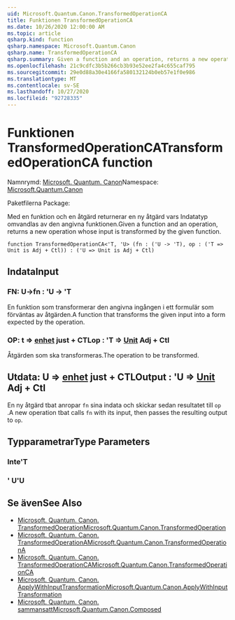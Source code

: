 ```yaml
---
uid: Microsoft.Quantum.Canon.TransformedOperationCA
title: Funktionen TransformedOperationCA
ms.date: 10/26/2020 12:00:00 AM
ms.topic: article
qsharp.kind: function
qsharp.namespace: Microsoft.Quantum.Canon
qsharp.name: TransformedOperationCA
qsharp.summary: Given a function and an operation, returns a new operation whose input is transformed by the given function.
ms.openlocfilehash: 21c9cdfc3b5b266cb3b93e52ee2fa4c655caf795
ms.sourcegitcommit: 29e0d88a30e4166fa580132124b0eb57e1f0e986
ms.translationtype: MT
ms.contentlocale: sv-SE
ms.lasthandoff: 10/27/2020
ms.locfileid: "92728335"
---
```

# <a name="transformedoperationca-function"></a><span data-ttu-id="aab92-102">Funktionen TransformedOperationCA</span><span class="sxs-lookup"><span data-stu-id="aab92-102">TransformedOperationCA function</span></span>

<span data-ttu-id="aab92-103">Namnrymd: [Microsoft. Quantum. Canon](xref:Microsoft.Quantum.Canon)</span><span class="sxs-lookup"><span data-stu-id="aab92-103">Namespace: [Microsoft.Quantum.Canon](xref:Microsoft.Quantum.Canon)</span></span>

<span data-ttu-id="aab92-104">Paketfilerna [](https://nuget.org/packages/)</span><span class="sxs-lookup"><span data-stu-id="aab92-104">Package: [](https://nuget.org/packages/)</span></span>


<span data-ttu-id="aab92-105">Med en funktion och en åtgärd returnerar en ny åtgärd vars Indatatyp omvandlas av den angivna funktionen.</span><span class="sxs-lookup"><span data-stu-id="aab92-105">Given a function and an operation, returns a new operation whose input is transformed by the given function.</span></span>

```qsharp
function TransformedOperationCA<'T, 'U> (fn : ('U -> 'T), op : ('T => Unit is Adj + Ctl)) : ('U => Unit is Adj + Ctl)
```


## <a name="input"></a><span data-ttu-id="aab92-106">Indata</span><span class="sxs-lookup"><span data-stu-id="aab92-106">Input</span></span>

### <a name="fn--u---t"></a><span data-ttu-id="aab92-107">FN: U-></span><span class="sxs-lookup"><span data-stu-id="aab92-107">fn : 'U -> 'T</span></span>

<span data-ttu-id="aab92-108">En funktion som transformerar den angivna ingången i ett formulär som förväntas av åtgärden.</span><span class="sxs-lookup"><span data-stu-id="aab92-108">A function that transforms the given input into a form expected by the operation.</span></span>


### <a name="op--t--unit-adj--ctl"></a><span data-ttu-id="aab92-109">OP: t => [enhet](xref:microsoft.quantum.lang-ref.unit) just + CTL</span><span class="sxs-lookup"><span data-stu-id="aab92-109">op : 'T => [Unit](xref:microsoft.quantum.lang-ref.unit) Adj + Ctl</span></span>

<span data-ttu-id="aab92-110">Åtgärden som ska transformeras.</span><span class="sxs-lookup"><span data-stu-id="aab92-110">The operation to be transformed.</span></span>



## <a name="output--u--unit-adj--ctl"></a><span data-ttu-id="aab92-111">Utdata: U => [enhet](xref:microsoft.quantum.lang-ref.unit) just + CTL</span><span class="sxs-lookup"><span data-stu-id="aab92-111">Output : 'U => [Unit](xref:microsoft.quantum.lang-ref.unit) Adj + Ctl</span></span>

<span data-ttu-id="aab92-112">En ny åtgärd tbat anropar `fn` sina indata och skickar sedan resultatet till `op` .</span><span class="sxs-lookup"><span data-stu-id="aab92-112">A new operation tbat calls `fn` with its input, then passes the resulting output to `op`.</span></span>

## <a name="type-parameters"></a><span data-ttu-id="aab92-113">Typparametrar</span><span class="sxs-lookup"><span data-stu-id="aab92-113">Type Parameters</span></span>

### <a name="t"></a><span data-ttu-id="aab92-114">Inte</span><span class="sxs-lookup"><span data-stu-id="aab92-114">'T</span></span>


### <a name="u"></a><span data-ttu-id="aab92-115">' U</span><span class="sxs-lookup"><span data-stu-id="aab92-115">'U</span></span>



## <a name="see-also"></a><span data-ttu-id="aab92-116">Se även</span><span class="sxs-lookup"><span data-stu-id="aab92-116">See Also</span></span>

- [<span data-ttu-id="aab92-117">Microsoft. Quantum. Canon. TransformedOperation</span><span class="sxs-lookup"><span data-stu-id="aab92-117">Microsoft.Quantum.Canon.TransformedOperation</span></span>](xref:Microsoft.Quantum.Canon.TransformedOperation)
- [<span data-ttu-id="aab92-118">Microsoft. Quantum. Canon. TransformedOperationA</span><span class="sxs-lookup"><span data-stu-id="aab92-118">Microsoft.Quantum.Canon.TransformedOperationA</span></span>](xref:Microsoft.Quantum.Canon.TransformedOperationA)
- [<span data-ttu-id="aab92-119">Microsoft. Quantum. Canon. TransformedOperationCA</span><span class="sxs-lookup"><span data-stu-id="aab92-119">Microsoft.Quantum.Canon.TransformedOperationCA</span></span>](xref:Microsoft.Quantum.Canon.TransformedOperationCA)
- [<span data-ttu-id="aab92-120">Microsoft. Quantum. Canon. ApplyWithInputTransformation</span><span class="sxs-lookup"><span data-stu-id="aab92-120">Microsoft.Quantum.Canon.ApplyWithInputTransformation</span></span>](xref:Microsoft.Quantum.Canon.ApplyWithInputTransformation)
- [<span data-ttu-id="aab92-121">Microsoft. Quantum. Canon. sammansatt</span><span class="sxs-lookup"><span data-stu-id="aab92-121">Microsoft.Quantum.Canon.Composed</span></span>](xref:Microsoft.Quantum.Canon.Composed)